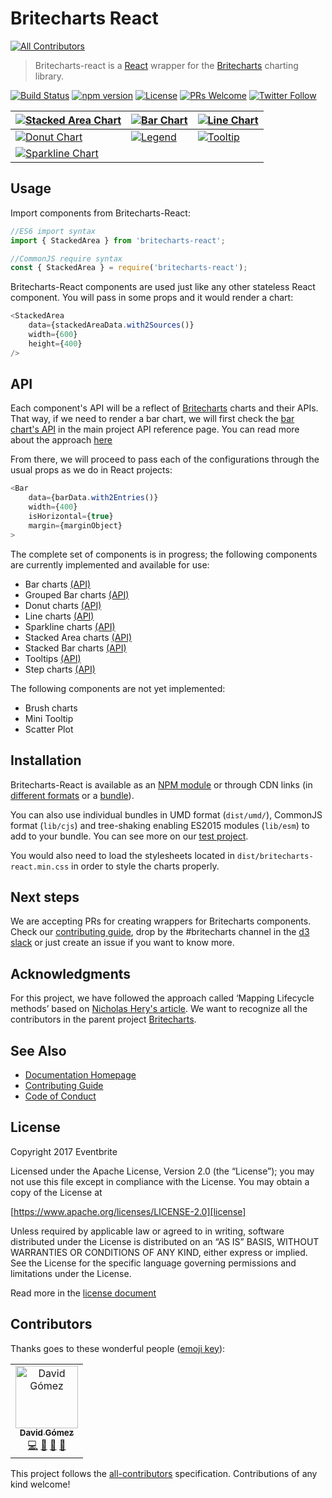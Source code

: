 # Britecharts React
[![All Contributors](https://img.shields.io/badge/all_contributors-1-orange.svg?style=flat-square)](#contributors)
> Britecharts-react is a [React][react] wrapper for the [Britecharts][britecharts] charting library.

[![Build Status](https://travis-ci.org/eventbrite/britecharts-react.svg?branch=master)](https://travis-ci.org/eventbrite/britecharts-react)
[![npm version](https://badge.fury.io/js/britecharts-react.svg)](https://badge.fury.io/js/britecharts-react)
[![License](https://img.shields.io/badge/License-Apache%202.0-blue.svg)](https://opensource.org/licenses/Apache-2.0)
[![PRs Welcome](https://img.shields.io/badge/PRs-welcome-brightgreen.svg)](https://github.com/eventbrite/britecharts-react/blob/master/CONTRIBUTING.md)
[![Twitter Follow](https://img.shields.io/twitter/follow/britecharts.svg?style=social&label=Follow)](https://twitter.com/Britecharts/followers)


| [![Stacked Area Chart](https://raw.githubusercontent.com/eventbrite/britecharts-react/master/src/docs/images/thumbnails/stacked-area.png)](https://eventbrite.github.io/britecharts-react/#stackedarea) | [![Bar Chart](https://raw.githubusercontent.com/eventbrite/britecharts-react/master/src/docs/images/thumbnails/bar-chart.png)](https://eventbrite.github.io/britecharts-react/#bar) | [![Line Chart](https://raw.githubusercontent.com/eventbrite/britecharts-react/master/src/docs/images/thumbnails/line-chart.png)](https://eventbrite.github.io/britecharts-react/#line) |
| ------------- | ------------- | ------------- |
| [![Donut Chart](https://raw.githubusercontent.com/eventbrite/britecharts-react/master/src/docs/images/thumbnails/donut-chart.png)](https://eventbrite.github.io/britecharts-react/#donut) | [![Legend](https://raw.githubusercontent.com/eventbrite/britecharts-react/master/src/docs/images/thumbnails/legend.png)](https://eventbrite.github.io/britecharts-react/#legend) | [![Tooltip](https://raw.githubusercontent.com/eventbrite/britecharts-react/master/src/docs/images/thumbnails/legend.png)](https://eventbrite.github.io/britecharts-react/#tooltip) |
| [![Sparkline Chart](https://raw.githubusercontent.com/eventbrite/britecharts-react/master/src/docs/images/thumbnails/sparkline.png)](https://eventbrite.github.io/britecharts-react/#sparkline) |

## Usage
Import components from Britecharts-React:

```js static
//ES6 import syntax
import { StackedArea } from 'britecharts-react';

//CommonJS require syntax
const { StackedArea } = require('britecharts-react');
```

Britecharts-React components are used just like any other stateless React component. You will pass in some props and it would render a chart:

```js static
<StackedArea
    data={stackedAreaData.with2Sources()}
    width={600}
    height={400}
/>

```

## API
Each component's API will be a reflect of [Britecharts][britecharts] charts and their APIs. That way, if we need to render a bar chart, we will first check the [bar chart's API][barChartAPI] in the main project API reference page. You can read more about the approach [here][topics]

From there, we will proceed to pass each of the configurations through the usual props as we do in React projects:
```js static
<Bar
    data={barData.with2Entries()}
    width={400}
    isHorizontal={true}
    margin={marginObject}
>
```

The complete set of components is in progress; the following components are currently implemented and available for use:
- Bar charts [(API)][barChartAPI]
- Grouped Bar charts [(API)][groupedBarChartAPI]
- Donut charts [(API)][donutChartAPI]
- Line charts [(API)][lineChartAPI]
- Sparkline charts [(API)][sparklineChartAPI]
- Stacked Area charts [(API)][stackedAreaChartAPI]
- Stacked Bar charts [(API)][stackedBarChartAPI]
- Tooltips [(API)][tooltipAPI]
- Step charts [(API)][stepChartAPI]

The following components are not yet implemented:
- Brush charts
- Mini Tooltip
- Scatter Plot

## Installation
Britecharts-React is available as an [NPM module][npmModule] or through CDN links (in [different formats][jsDelivrLib] or a [bundle][jsDelivrDist]).

You can also use individual bundles in UMD format (`dist/umd/`), CommonJS format (`lib/cjs`) and tree-shaking enabling ES2015 modules (`lib/esm`) to add to your bundle. You can see more on our [test project][testProject].

You would also need to load the stylesheets located in `dist/britecharts-react.min.css` in order to style the charts properly.

## Next steps
We are accepting PRs for creating wrappers for Britecharts components. Check our [contributing guide][contributingGuide], drop by the #britecharts channel in the [d3 slack][d3Slack] or just create an issue if you want to know more.


## Acknowledgments
For this project, we have followed the approach called ‘Mapping Lifecycle methods’ based on [Nicholas Hery's article][integration-article]. We want to recognize all the contributors in the parent project [Britecharts][britecharts].


## See Also
- [Documentation Homepage][homepage]
- [Contributing Guide][contributingGuide]
- [Code of Conduct][codeOfConduct]

## License
Copyright 2017 Eventbrite

Licensed under the Apache License, Version 2.0 (the “License”);
you may not use this file except in compliance with the License.
You may obtain a copy of the License at

[https://www.apache.org/licenses/LICENSE-2.0][license]

Unless required by applicable law or agreed to in writing, software
distributed under the License is distributed on an “AS IS” BASIS,
WITHOUT WARRANTIES OR CONDITIONS OF ANY KIND, either express or implied.
See the License for the specific language governing permissions and
limitations under the License.

Read more in the [license document][licenseGithub]

[britecharts]: https://github.com/eventbrite/britecharts
[react]: https://facebook.github.io/react/
[integration-article]: http://nicolashery.com/integrating-d3js-visualizations-in-a-react-app/

[barChartAPI]: http://eventbrite.github.io/britecharts/module-Bar.html
[groupedBarChartAPI]: http://eventbrite.github.io/britecharts/module-Grouped-Bar.html
[donutChartAPI]: http://eventbrite.github.io/britecharts/module-Donut.html
[lineChartAPI]: http://eventbrite.github.io/britecharts/module-Line.html
[sparklineChartAPI]: http://eventbrite.github.io/britecharts/module-Sparkline.html
[stackedAreaChartAPI]: http://eventbrite.github.io/britecharts/module-Stacked-area.html
[stackedBarChartAPI]: http://eventbrite.github.io/britecharts/module-Stacked-bar.html
[tooltipAPI]: http://eventbrite.github.io/britecharts/module-Tooltip.html
[stepChartAPI]: http://eventbrite.github.io/britecharts/module-Step.html

[license]: https://www.apache.org/licenses/LICENSE-2.0
[licenseGithub]: https://github.com/eventbrite/britecharts-react/blob/master/LICENSE.md
[topics]: https://github.com/eventbrite/britecharts-react/blob/master/TOPICS.md
[jsDelivrLib]: https://cdn.jsdelivr.net/npm/britecharts-react@latest/lib/
[jsDelivrDist]: https://cdn.jsdelivr.net/npm/britecharts-react@latest/dist/
[npmModule]: https://www.npmjs.com/package/britecharts-react
[contributingGuide]: https://github.com/eventbrite/britecharts-react/blob/master/CONTRIBUTING.md
[d3Slack]: https://d3js.slack.com/
[codeOfConduct]: https://github.com/eventbrite/britecharts-react/blob/master/CODE_OF_CONDUCT.md
[homepage]: https://eventbrite.github.io/britecharts-react/
[testProject]: https://github.com/Golodhros/britecharts-react-test-project

## Contributors

Thanks goes to these wonderful people ([emoji key](https://allcontributors.org/docs/en/emoji-key)):

<!-- ALL-CONTRIBUTORS-LIST:START - Do not remove or modify this section -->
<!-- prettier-ignore -->
<table><tr><td align="center"><a href="http://davidgomez.dev"><img src="https://avatars0.githubusercontent.com/u/282903?v=4" width="100px;" alt="David Gómez"/><br /><sub><b>David Gómez</b></sub></a><br /><a href="https://github.com/eventbrite/britecharts-react/commits?author=davegomez" title="Code">💻</a> <a href="#ideas-davegomez" title="Ideas, Planning, & Feedback">🤔</a> <a href="#maintenance-davegomez" title="Maintenance">🚧</a> <a href="#review-davegomez" title="Reviewed Pull Requests">👀</a></td></tr></table>

<!-- ALL-CONTRIBUTORS-LIST:END -->

This project follows the [all-contributors](https://github.com/all-contributors/all-contributors) specification. Contributions of any kind welcome!